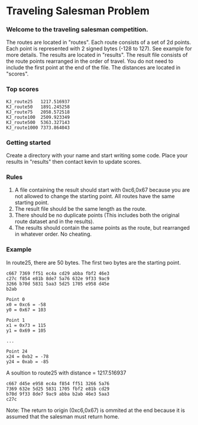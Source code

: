# Traveling Salesman Problem

### Welcome to the traveling salesman competition.

The routes are located in "routes". Each route consists of a set of 2d points. Each point is represented with 2 signed bytes (-128 to 127). See example for more details.
The results are located in "results". The result file consists of the route points rearranged in the order of travel. You do not need to include the first point at the end of the file.
The distances are located in "scores".

### Top scores
    KJ_route25   1217.516937
    KJ_route50   1891.245258
    KJ_route75   2058.572518
    KJ_route100  2509.923349
    KJ_route500  5363.327143
    KJ_route1000 7373.864043

### Getting started
Create a directory with your name and start writing some code. Place your results in "results" then contact kevin to update scores.

### Rules
1. A file containing the result should start with 0xc6,0x67 because you are not allowed to change the starting point. All routes have the same starting point.
2. The result file should be the same length as the route.
3. There should be no duplicate points (This includes both the original route dataset and in the results).
4. The results should contain the same points as the route, but rearranged in whatever order. No cheating.

### Example
In route25, there are 50 bytes. The first two bytes are the starting point. 

    c667 7369 ff51 ec4a cd29 abba fbf2 46e3
    c27c f854 e81b 8de7 5a76 632e 9f33 9ac9
    3266 b70d 5831 5aa3 5d25 1705 e958 d45e
    b2ab                                   

    Point 0
    x0 = 0xc6 = -58
    y0 = 0x67 = 103

    Point 1
    x1 = 0x73 = 115
    y1 = 0x69 = 105

    ...

    Point 24
    x24 = 0xb2 = -78
    y24 = 0xab = -85

A soultion to route25 with distance = 1217.516937

    c667 d45e e958 ec4a f854 ff51 3266 5a76
    7369 632e 5d25 5831 1705 fbf2 e81b cd29
    b70d 9f33 8de7 9ac9 abba b2ab 46e3 5aa3
    c27c                                   

Note: The return to origin (0xc6,0x67) is ommited at the end because it is assumed that the salesman must return home.


